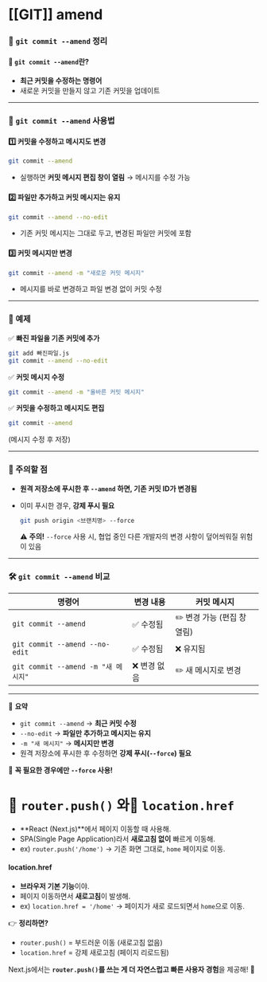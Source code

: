 # [[GIT]] amend
### 📌 `git commit --amend` 정리

#### 🔹 `git commit --amend`란?

- **최근 커밋을 수정하는 명령어**
- 새로운 커밋을 만들지 않고 기존 커밋을 업데이트

---

### 🔹 `git commit --amend` 사용법

#### 1️⃣ **커밋을 수정하고 메시지도 변경**

```sh
git commit --amend
```

- 실행하면 **커밋 메시지 편집 창이 열림** → 메시지를 수정 가능

#### 2️⃣ **파일만 추가하고 커밋 메시지는 유지**

```sh
git commit --amend --no-edit
```

- 기존 커밋 메시지는 그대로 두고, 변경된 파일만 커밋에 포함

#### 3️⃣ **커밋 메시지만 변경**

```sh
git commit --amend -m "새로운 커밋 메시지"
```

- 메시지를 바로 변경하고 파일 변경 없이 커밋 수정

---

### 🔹 예제

✅ **빠진 파일을 기존 커밋에 추가**

```sh
git add 빠진파일.js
git commit --amend --no-edit
```

✅ **커밋 메시지 수정**

```sh
git commit --amend -m "올바른 커밋 메시지"
```

✅ **커밋을 수정하고 메시지도 편집**

```sh
git commit --amend
```

(메시지 수정 후 저장)

---

### 🔹 주의할 점

- **원격 저장소에 푸시한 후 `--amend` 하면, 기존 커밋 ID가 변경됨**
- 이미 푸시한 경우, **강제 푸시 필요**
    
    ```sh
    git push origin <브랜치명> --force
    ```
    
    ⚠️ **주의!** `--force` 사용 시, 협업 중인 다른 개발자의 변경 사항이 덮어씌워질 위험이 있음

---

### 🛠️ `git commit --amend` 비교

|명령어|변경 내용|커밋 메시지|
|---|---|---|
|`git commit --amend`|✅ 수정됨|✏️ 변경 가능 (편집 창 열림)|
|`git commit --amend --no-edit`|✅ 수정됨|❌ 유지됨|
|`git commit --amend -m "새 메시지"`|❌ 변경 없음|✏️ 새 메시지로 변경|

---

🚀 **요약**

- `git commit --amend` → **최근 커밋 수정**
- `--no-edit` → **파일만 추가하고 메시지는 유지**
- `-m "새 메시지"` → **메시지만 변경**
- 원격 저장소에 푸시한 후 수정하면 **강제 푸시(`--force`) 필요**

📌 **꼭 필요한 경우에만 `--force` 사용!**



# 🔹 `router.push()`  와🔹 `location.href`

- **React (Next.js)**에서 페이지 이동할 때 사용해.
- SPA(Single Page Application)라서 **새로고침 없이** 빠르게 이동해.
- ex) `router.push('/home')` → 기존 화면 그대로, `home` 페이지로 이동.


#### location.href

- **브라우저 기본 기능**이야.
- 페이지 이동하면서 **새로고침**이 발생해.
- ex) `location.href = '/home'` → 페이지가 새로 로드되면서 `home`으로 이동.

👉 **정리하면?**

- `router.push()` = 부드러운 이동 (새로고침 없음)
- `location.href` = 강제 새로고침 (페이지 리로드됨)

Next.js에서는 **`router.push()`를 쓰는 게 더 자연스럽고 빠른 사용자 경험**을 제공해! 🚀